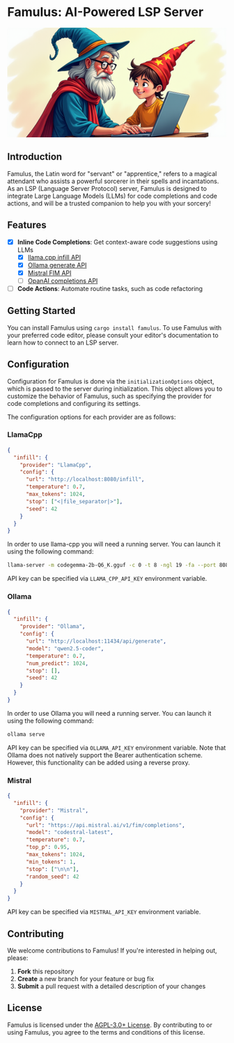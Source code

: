 # Famulus: AI-Powered LSP Server

![Logo](./logo.png)

## Introduction

Famulus, the Latin word for "servant" or "apprentice," refers to a magical
attendant who assists a powerful sorcerer in their spells and incantations. As
an LSP (Language Server Protocol) server, Famulus is designed to integrate Large
Language Models (LLMs) for code completions and code actions, and will be a
trusted companion to help you with your sorcery!

## Features

- [x] **Inline Code Completions**: Get context-aware code suggestions using LLMs
  - [x] [llama.cpp infill API](https://github.com/ggerganov/llama.cpp/tree/master/examples/server#post-infill-for-code-infilling)
  - [x] [Ollama generate API](https://github.com/ollama/ollama/blob/v0.5.4/docs/api.md#generate-a-completion)
  - [x] [Mistral FIM API](https://docs.mistral.ai/api/#tag/fim)
  - [ ] [OpanAI completions API](https://platform.openai.com/docs/api-reference/completions)
- [ ] **Code Actions**: Automate routine tasks, such as code refactoring

## Getting Started

You can install Famulus using `cargo install famulus`. To use Famulus with your
preferred code editor, please consult your editor's documentation to learn how
to connect to an LSP server.

## Configuration

Configuration for Famulus is done via the `initializationOptions` object, which
is passed to the server during initialization. This object allows you to customize
the behavior of Famulus, such as specifying the provider for code completions
and configuring its settings.

The configuration options for each provider are as follows:

### LlamaCpp

```json
{
  "infill": {
    "provider": "LlamaCpp",
    "config": {
      "url": "http://localhost:8080/infill",
      "temperature": 0.7,
      "max_tokens": 1024,
      "stop": ["<|file_separator|>"],
      "seed": 42
    }
  }
}
```

In order to use llama-cpp you will need a running server. You can launch it
using the following command:

```sh
llama-server -m codegemma-2b-Q6_K.gguf -c 0 -t 8 -ngl 19 -fa --port 8080
```

API key can be specified via `LLAMA_CPP_API_KEY` environment variable.

### Ollama

```json
{
  "infill": {
    "provider": "Ollama",
    "config": {
      "url": "http://localhost:11434/api/generate",
      "model": "qwen2.5-coder",
      "temperature": 0.7,
      "num_predict": 1024,
      "stop": [],
      "seed": 42
    }
  }
}
```

In order to use Ollama you will need a running server. You can launch it
using the following command:

```sh
ollama serve
```

API key can be specified via `OLLAMA_API_KEY` environment variable. Note that
Ollama does not natively support the Bearer authentication scheme. However, this
functionality can be added using a reverse proxy.

### Mistral

```json
{
  "infill": {
    "provider": "Mistral",
    "config": {
      "url": "https://api.mistral.ai/v1/fim/completions",
      "model": "codestral-latest",
      "temperature": 0.7,
      "top_p": 0.95,
      "max_tokens": 1024,
      "min_tokens": 1,
      "stop": ["\n\n"],
      "random_seed": 42
    }
  }
}
```

API key can be specified via `MISTRAL_API_KEY` environment variable.

## Contributing

We welcome contributions to Famulus! If you're interested in helping out, please:

1. **Fork** this repository
2. **Create** a new branch for your feature or bug fix
3. **Submit** a pull request with a detailed description of your changes

## License

Famulus is licensed under the [AGPL-3.0+ License](./LICENSE.txt). By
contributing to or using Famulus, you agree to the terms and conditions of this license.

